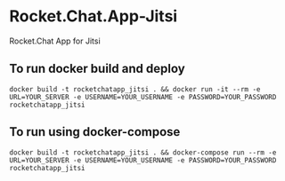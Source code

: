 # Rocket.Chat.App-Jitsi
Rocket.Chat App for Jitsi

## To run docker build and deploy
`docker build -t rocketchatapp_jitsi . && docker run -it --rm -e URL=YOUR_SERVER -e USERNAME=YOUR_USERNAME -e PASSWORD=YOUR_PASSWORD rocketchatapp_jitsi`

## To run using docker-compose
`docker build -t rocketchatapp_jitsi . && docker-compose run --rm -e URL=YOUR_SERVER -e USERNAME=YOUR_USERNAME -e PASSWORD=YOUR_PASSWORD rocketchatapp_jitsi`